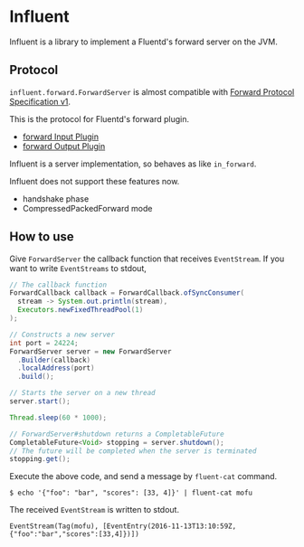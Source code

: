 # Influent

Influent is a library to implement a Fluentd's forward server on the JVM.

## Protocol

`influent.forward.ForwardServer` is almost compatible with [Forward Protocol Specification v1](https://github.com/fluent/fluentd/wiki/Forward-Protocol-Specification-v1).

This is the protocol for Fluentd's forward plugin.

* [forward Input Plugin](http://docs.fluentd.org/articles/in_forward)
* [forward Output Plugin](http://docs.fluentd.org/articles/out_forward)

Influent is a server implementation, so behaves as like `in_forward`.

Influent does not support these features now.

* handshake phase
* CompressedPackedForward mode

## How to use

Give `ForwardServer` the callback function that receives `EventStream`.
If you want to write `EventStreams` to stdout,

```java
// The callback function
ForwardCallback callback = ForwardCallback.ofSyncConsumer(
  stream -> System.out.println(stream),
  Executors.newFixedThreadPool(1)
);

// Constructs a new server
int port = 24224;
ForwardServer server = new ForwardServer
  .Builder(callback)
  .localAddress(port)
  .build();

// Starts the server on a new thread
server.start();

Thread.sleep(60 * 1000);

// ForwardServer#shutdown returns a CompletableFuture
CompletableFuture<Void> stopping = server.shutdown();
// The future will be completed when the server is terminated
stopping.get();
```

Execute the above code, and send a message by `fluent-cat` command.

```
$ echo '{"foo": "bar", "scores": [33, 4]}' | fluent-cat mofu
```

The received `EventStream` is written to stdout.

```
EventStream(Tag(mofu), [EventEntry(2016-11-13T13:10:59Z,{"foo":"bar","scores":[33,4]})])
```
